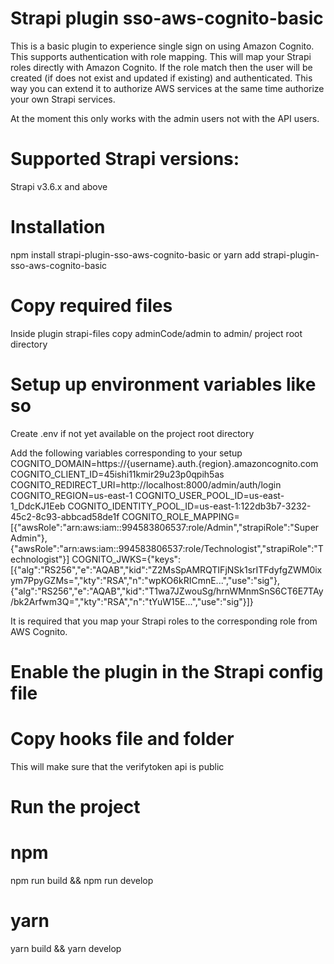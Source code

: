 # Strapi plugin sso-aws-cognito-basic

This is a basic plugin to experience single sign on using Amazon Cognito.
This supports authentication with role mapping. This will map your Strapi roles directly with Amazon
Cognito.
If the role match then the user will be created (if does not exist and updated if existing) and authenticated.
This way you can extend it to authorize AWS services at the same time authorize your own Strapi services.

At the moment this only works with the admin users not with the API users.

# Supported Strapi versions:

Strapi v3.6.x and above

# Installation

npm install strapi-plugin-sso-aws-cognito-basic
or
yarn add strapi-plugin-sso-aws-cognito-basic

# Copy required files

Inside plugin strapi-files copy adminCode/admin to admin/ project root directory

# Setup up environment variables like so

Create .env if not yet available on the project root directory

Add the following variables corresponding to your setup
COGNITO_DOMAIN=https://{username}.auth.{region}.amazoncognito.com
COGNITO_CLIENT_ID=45ishi11kmir29u23p0qpih5as
COGNITO_REDIRECT_URI=http://localhost:8000/admin/auth/login
COGNITO_REGION=us-east-1
COGNITO_USER_POOL_ID=us-east-1_DdcKJ1Eeb
COGNITO_IDENTITY_POOL_ID=us-east-1:122db3b7-3232-45c2-8c93-abbcad58de1f
COGNITO_ROLE_MAPPING=[{"awsRole":"arn:aws:iam::994583806537:role/Admin","strapiRole":"Super Admin"},{"awsRole":"arn:aws:iam::994583806537:role/Technologist","strapiRole":"Technologist"}]
COGNITO_JWKS={"keys":[{"alg":"RS256","e":"AQAB","kid":"Z2MsSpAMRQTIFjNSk1srITFdyfgZWM0ixym7PpyGZMs=","kty":"RSA","n":"wpKO6kRICmnE...","use":"sig"},{"alg":"RS256","e":"AQAB","kid":"T1wa7JZwouSg/hrnWMnmSnS6CT6E7TAy/bk2Arfwm3Q=","kty":"RSA","n":"tYuW15E...","use":"sig"}]}

It is required that you map your Strapi roles to the corresponding role from AWS Cognito.

# Enable the plugin in the Strapi config file

# Copy hooks file and folder

This will make sure that the verifytoken api is public

# Run the project

# npm
npm run build && npm run develop

# yarn
yarn build && yarn develop
